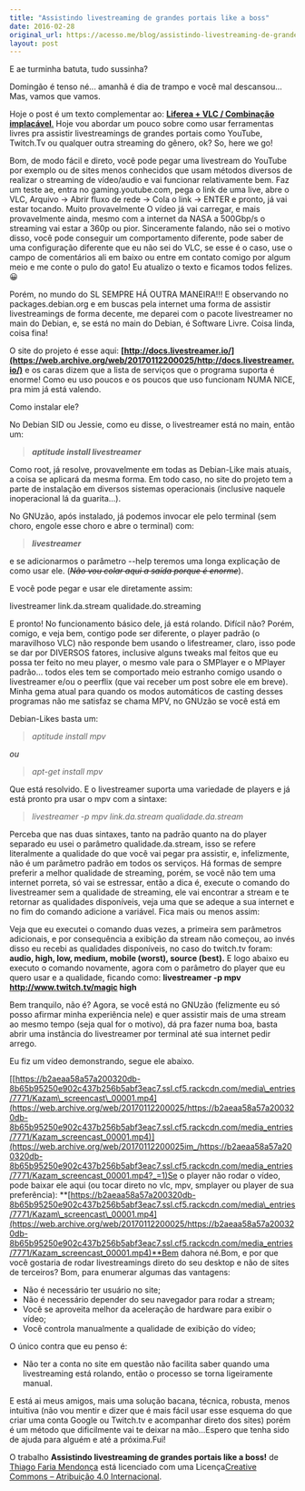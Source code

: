 ```yaml
---
title: "Assistindo livestreaming de grandes portais like a boss"
date: 2016-02-28
original_url: https://acesso.me/blog/assistindo-livestreaming-de-grandes-portais-like-a-boss/
layout: post
---
```


E ae turminha batuta, tudo sussinha?

Domingão é tenso né... amanhã é dia de trampo e você mal descansou... Mas, vamos que vamos.

Hoje o post é um texto complementar ao: [**Liferea + VLC / Combinação implacável**.](https://web.archive.org/web/20170112200025/https://acesso.me/blog/liferea-vlc-combinacao-implacavel/) Hoje vou abordar um pouco sobre como usar ferramentas livres pra assistir livestreamings de grandes portais como YouTube, Twitch.Tv ou qualquer outra streaming do gênero, ok? So, here we go!

Bom, de modo fácil e direto, você pode pegar uma livestream do YouTube por exemplo ou de sites menos conhecidos que usam métodos diversos de realizar o streaming de vídeo/audio e vai funcionar relativamente bem. Faz um teste ae, entra no gaming.youtube.com, pega o link de uma live, abre o VLC, Arquivo -> Abrir fluxo de rede -> Cola o link -> ENTER e pronto, já vai estar tocando. Muito provavelmente O vídeo já vai carregar, e mais provavelmente ainda, mesmo com a internet da NASA a 500Gbp/s o streaming vai estar a 360p ou pior. Sinceramente falando, não sei o motivo disso, você pode conseguir um comportamento diferente, pode saber de uma configuração diferente que eu não sei do VLC, se esse é o caso, use o campo de comentários ali em baixo ou entre em contato comigo por algum meio e me conte o pulo do gato! Eu atualizo o texto e ficamos todos felizes. 😀

Porém, no mundo do SL SEMPRE HÁ OUTRA MANEIRA!!! E observando no packages.debian.org e em buscas pela internet uma forma de assistir livestreamings de forma decente, me deparei com o pacote livestreamer no main do Debian, e, se está no main do Debian, é Software Livre. Coisa linda, coisa fina!

O site do projeto é esse aqui: **[http://docs.livestreamer.io/](https://web.archive.org/web/20170112200025/http://docs.livestreamer.io/)** e os caras dizem que a lista de serviços que o programa suporta é enorme! Como eu uso poucos e os poucos que uso funcionam NUMA NICE, pra mim já está valendo.

Como instalar ele?

No Debian SID ou Jessie, como eu disse, o livestreamer está no main, então um:

> ***aptitude install livestreamer***

Como root, já resolve, provavelmente em todas as Debian-Like mais atuais, a coisa se aplicará da mesma forma. Em todo caso, no site do projeto tem a parte de instalação em diversos sistemas operacionais (inclusive naquele inoperacional lá da guarita...).

No GNUzão, após instalado, já podemos invocar ele pelo terminal (sem choro, engole esse choro e abre o terminal) com:

> ***livestreamer***

e se adicionarmos o parâmetro --help teremos uma longa explicação de como usar ele. (~~*Não vou colar aqui a saída porque é enorme*~~).

E você pode pegar e usar ele diretamente assim:

livestreamer link.da.stream qualidade.do.streaming

E pronto! No funcionamento básico dele, já está rolando. Difícil não?
Porém, comigo, e veja bem, contigo pode ser diferente, o player padrão (o maravilhoso VLC) não responde bem usando o lifestreamer, claro, isso pode se dar por DIVERSOS fatores, inclusive alguns tweaks mal feitos que eu possa ter feito no meu player, o mesmo vale para o SMPlayer e o MPlayer padrão... todos eles tem se comportado meio estranho comigo usando o livestreamer e/ou o peerflix (que vai receber um post sobre ele em breve). Minha gema atual para quando os modos automáticos de casting desses programas não me satisfaz se chama MPV, no GNUzão se você está em

Debian-Likes basta um:

> *aptitude install mpv*

*ou*

> *apt-get install mpv*

Que está resolvido. E o livestreamer suporta uma variedade de players e já está pronto pra usar o mpv com a sintaxe:

> *livestreamer -p mpv link.da.stream qualidade.da.stream*

Perceba que nas duas sintaxes, tanto na padrão quanto na do player separado eu usei o parâmetro qualidade.da.stream, isso se refere literalmente a qualidade do que você vai pegar pra assistir, e, infelizmente, não é um parâmetro padrão em todos os serviços. Há formas de sempre preferir a melhor qualidade de streaming, porém, se você não tem uma internet porreta, só vai se estressar, então a dica é, execute o comando do livestreamer sem a qualidade de streaming, ele vai encontrar a stream e te retornar as qualidades disponíveis, veja uma que se adeque a sua internet e no fim do comando adicione a variável.
Fica mais ou menos assim:

Veja que eu executei o comando duas vezes, a primeira sem parâmetros adicionais, e por consequência a exibição da stream não começou, ao invés disso eu recebi as qualidades disponíveis, no caso do twitch.tv foram: **audio, high, low, medium, mobile (worst), source (best).** E logo abaixo eu executo o comando novamente, agora com o parâmetro do player que eu quero usar e a qualidade, ficando como: **livestreamer -p mpv http://www.twitch.tv/magic high**

Bem tranquilo, não é? Agora, se você está no GNUzão (felizmente eu só posso afirmar minha experiência nele) e quer assistir mais de uma stream ao mesmo tempo (seja qual for o motivo), dá pra fazer numa boa, basta abrir uma instância do livestreamer por terminal até sua internet pedir arrego.

Eu fiz um vídeo demonstrando, segue ele abaixo.

[[https://b2aeaa58a57a200320db-8b65b95250e902c437b256b5abf3eac7.ssl.cf5.rackcdn.com/media\_entries/7771/Kazam\_screencast\_00001.mp4](https://web.archive.org/web/20170112200025/https://b2aeaa58a57a200320db-8b65b95250e902c437b256b5abf3eac7.ssl.cf5.rackcdn.com/media_entries/7771/Kazam_screencast_00001.mp4)](https://web.archive.org/web/20170112200025im_/https://b2aeaa58a57a200320db-8b65b95250e902c437b256b5abf3eac7.ssl.cf5.rackcdn.com/media_entries/7771/Kazam_screencast_00001.mp4?_=1)Se o player não rodar o vídeo, pode baixar ele aqui (ou tocar direto no vlc, mpv, smplayer ou player de sua preferência): **[https://b2aeaa58a57a200320db-8b65b95250e902c437b256b5abf3eac7.ssl.cf5.rackcdn.com/media\_entries/7771/Kazam\_screencast\_00001.mp4](https://web.archive.org/web/20170112200025/https://b2aeaa58a57a200320db-8b65b95250e902c437b256b5abf3eac7.ssl.cf5.rackcdn.com/media_entries/7771/Kazam_screencast_00001.mp4)**Bem dahora né.Bom, e por que você gostaria de rodar livestreamings direto do seu desktop e não de sites de terceiros? Bom, para enumerar algumas das vantagens:

* Não é necessário ter usuário no site;
* Não é necessário depender do seu navegador para rodar a stream;
* Você se aproveita melhor da aceleração de hardware para exibir o vídeo;
* Você controla manualmente a qualidade de exibição do vídeo;

O único contra que eu penso é:

* Não ter a conta no site em questão não facilita saber quando uma livestreaming está rolando, então o processo se torna ligeiramente manual.

E está ai meus amigos, mais uma solução bacana, técnica, robusta, menos intuitiva (não vou mentir e dizer que é mais fácil usar esse esquema do que criar uma conta Google ou Twitch.tv e acompanhar direto dos sites) porém é um método que dificilmente vai te deixar na mão...Espero que tenha sido de ajuda para alguém e até a próxima.Fui!

O trabalho **Assistindo livestreaming de grandes portais like a boss!** de [Thiago Faria Mendonça](https://web.archive.org/web/20170112200025/http://acesso.me/acesso/) está licenciado com uma Licença[Creative Commons – Atribuição 4.0 Internacional](https://web.archive.org/web/20170112200025/https://creativecommons.org/licenses/by/4.0/).